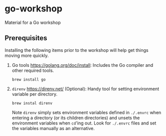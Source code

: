 # go-workshop
Material for a Go workshop

## Prerequisites
Installing the following items prior to the workshop will help get things moving more quickly.

1. Go tools <https://golang.org/doc/install>: Includes the Go compiler and other required tools.
    ```
    brew install go
    ```

1. `direnv` <https://direnv.net/> (Optional): Handy tool for setting environment variable per directory.
    ```
    brew instal direnv
    ```
    Note `direnv` simply sets environment variables defined in `./.envrc` when entering a directory (or its children directories) and unsets the environment variables when `cd`'ing out. Look for `./.envrc` files and set the variables manually as an alternative.
